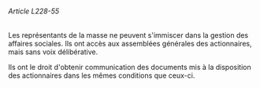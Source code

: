 ###### Article L228-55

Les représentants de la masse ne peuvent s'immiscer dans la gestion des affaires sociales. Ils ont accès aux assemblées générales des actionnaires, mais sans voix délibérative.

Ils ont le droit d'obtenir communication des documents mis à la disposition des actionnaires dans les mêmes conditions que ceux-ci.


